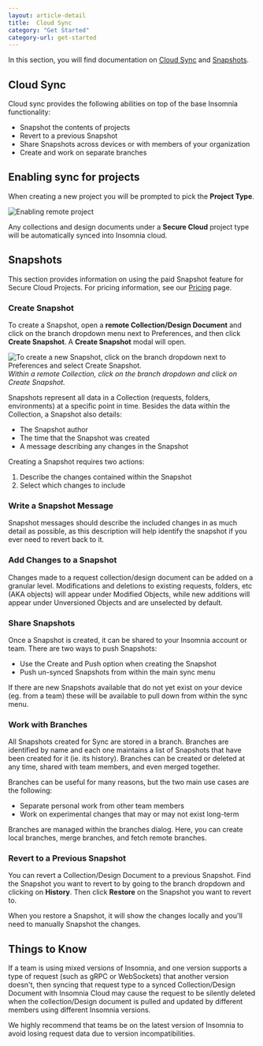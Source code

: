 ```yaml
---
layout: article-detail
title:  Cloud Sync
category: "Get Started"
category-url: get-started
---
```


In this section, you will find documentation on [Cloud Sync](#cloud-sync) and [Snapshots](#snapshots).

## Cloud Sync

Cloud sync provides the following abilities on top of the base Insomnia functionality:

* Snapshot the contents of projects
* Revert to a previous Snapshot
* Share Snapshots across devices or with members of your organization
* Create and work on separate branches

## Enabling sync for projects

When creating a new project you will be prompted to pick the **Project Type**.

![Enabling remote project](/assets/images/secure-cloud-project.jpg)

Any collections and design documents under a **Secure Cloud** project type will be automatically synced into Insomnia cloud.

## Snapshots

This section provides information on using the paid Snapshot feature for Secure Cloud Projects. For pricing information, see our [Pricing](https://insomnia.rest/pricing) page.

### Create Snapshot

To create a Snapshot, open a **remote Collection/Design Document** and click on the branch dropdown menu next to Preferences, and then click **Create Snapshot**. A **Create Snapshot** modal will open.

![To create a new Snapshot, click on the branch dropdown next to Preferences and select Create Snapshot.](/assets/images/create-snapshot.png)
_Within a remote Collection, click on the branch dropdown and click on Create Snapshot._

Snapshots represent all data in a Collection (requests, folders, environments) at a specific point in time. Besides the data within the Collection, a Snapshot also details:

* The Snapshot author
* The time that the Snapshot was created
* A message describing any changes in the Snapshot

Creating a Snapshot requires two actions:

1. Describe the changes contained within the Snapshot
2. Select which changes to include

### Write a Snapshot Message

Snapshot messages should describe the included changes in as much detail as possible, as this description will help identify the snapshot if you ever need to revert back to it.

### Add Changes to a Snapshot

Changes made to a request collection/design document can be added on a granular level. Modifications and deletions to existing requests, folders, etc (AKA objects) will appear under  Modified Objects, while new additions will appear under Unversioned Objects and are unselected by default.

### Share Snapshots

Once a Snapshot is created, it can be shared to your Insomnia account or team. There are two ways to push Snapshots:

* Use the Create and Push option when creating the Snapshot
* Push un-synced Snapshots from within the main sync menu

If there are new Snapshots available that do not yet exist on your device (eg. from a team) these will be available to pull down from within the sync menu.

### Work with Branches

All Snapshots created for Sync are stored in a branch. Branches are identified by name and each one maintains a list of Snapshots that have been created for it (ie. its history). Branches can be created or deleted at any time, shared with team members, and even merged together.

Branches can be useful for many reasons, but the two main use cases are the following:

* Separate personal work from other team members
* Work on experimental changes that may or may not exist long-term

Branches are managed within the branches dialog. Here, you can create local branches, merge branches, and fetch remote branches.

### Revert to a Previous Snapshot

You can revert a Collection/Design Document to a previous Snapshot. Find the Snapshot you want to revert to by going to the branch dropdown and clicking on **History**. Then click **Restore** on the Snapshot you want to revert to.

When you restore a Snapshot, it will show the changes locally and you'll need to manually Snapshot the changes.

## Things to Know

If a team is using mixed versions of Insomnia, and one version supports a type of request (such as gRPC or WebSockets) that another version doesn't, then syncing that request type to a synced Collection/Design Document with Insomnia Cloud may cause the request to be silently deleted when the collection/Design document is pulled and updated by different members using different Insomnia versions.

We highly recommend that teams be on the latest version of Insomnia to avoid losing request data due to version incompatibilities.
